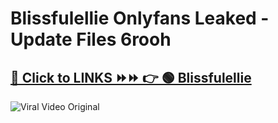 
 # Blissfulellie Onlyfans Leaked - Update Files 6rooh

## <h2><a href="https://clipsfans.com/Blissfulellie&ref=git">🔗 Click to LINKS ⏩⏩ 👉 🟢 Blissfulellie </a></h2>

<a href="https://clipsfans.com/Blissfulellie&ref=git" rel="nofollow" data-target="animated-image.originalLink"><img src="https://i.ibb.co.com/xMMVF88/686577567.gif" alt="Viral Video Original" style="max-width: 100%; display: inline-block;" data-target="animated-image.originalImage"></a>

